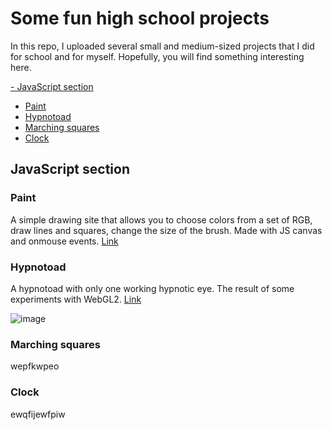 # Some fun high school projects

In this repo, I uploaded several small and medium-sized projects that I did for school and for myself. Hopefully, you will find something interesting here.

[- JavaScript section](https://github.com/cmcshnik/some-fun-high-school-projects/blob/main/README.md#javascript-section)
* [Paint](https://github.com/cmcshnik/some-fun-high-school-projects/blob/main/README.md#paint)
* [Hypnotoad](https://github.com/cmcshnik/some-fun-high-school-projects/blob/main/README.md#hypnotoad)
* [Marching squares](https://github.com/cmcshnik/some-fun-high-school-projects/blob/main/README.md#marching-squares)
* [Clock](https://github.com/cmcshnik/some-fun-high-school-projects/blob/main/README.md#clock)

## JavaScript section 

### Paint
A simple drawing site that allows you to choose colors from a set of RGB, draw lines and squares, change the size of the brush. Made with JS canvas and onmouse events. [Link](https://cmcshnik.github.io/some-fun-high-school-projects/Paint/)

### Hypnotoad
A hypnotoad with only one working hypnotic eye. The result of some experiments with WebGL2. [Link](https://cmcshnik.github.io/some-fun-high-school-projects/Hypnotoad/)

![image](https://github.com/cmcshnik/some-fun-high-school-projects/assets/95929455/bed09e3e-6ab6-45f3-8f66-df4faa29303a)


### Marching squares
wepfkwpeo

### Clock
ewqfijewfpiw
